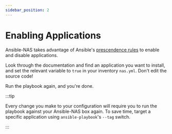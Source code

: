 ```yaml
---
sidebar_position: 2
---
```


# Enabling Applications

Ansible-NAS takes advantage of Ansible's [prescendence rules](https://docs.ansible.com/ansible/latest/reference_appendices/general_precedence.html) to enable and disable applications.

Look through the documentation and find an application you want to install, and set the relevant variable to `true` in your inventory `nas.yml`. Don't edit the source code!

Run the playbook again, and you're done.

:::tip

Every change you make to your configuration will require you to run the playbook against your Ansible-NAS box again. To save time, target a specific application using `ansible-playbook`'s `--tag` switch.

:::
